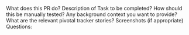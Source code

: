 What does this PR do?
Description of Task to be completed?
How should this be manually tested?
Any background context you want to provide?
What are the relevant pivotal tracker stories?
Screenshots (if appropriate)
Questions: